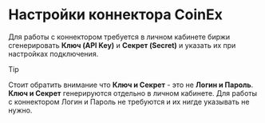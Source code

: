 # Настройки коннектора CoinEx

Для работы с коннектором требуется в личном кабинете биржи сгенерировать **Ключ (API Key)** и **Секрет (Secret)** и указать их при настройках подключения.

> [!TIP]
> Стоит обратить внимание что **Ключ и Секрет** \- это не **Логин и Пароль**. **Ключ и Секрет** генерируются отдельно в личном кабинете. Для работы с коннектором Логин и Пароль не требуются и их нигде указывать не нужно.
